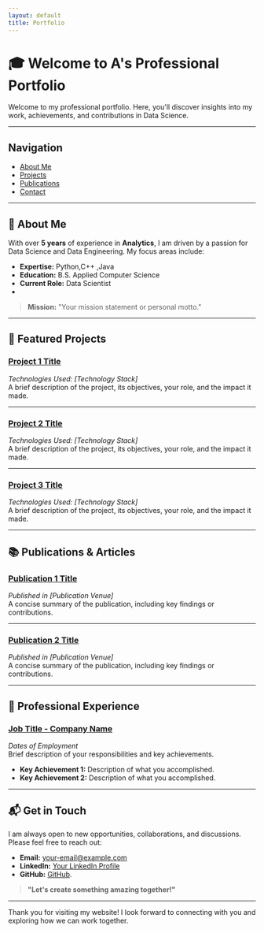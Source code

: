 ```yaml
---
layout: default
title: Portfolio
---
```


# 🎓 Welcome to A's Professional Portfolio

Welcome to my professional portfolio. Here, you'll discover insights into my work, achievements, and contributions in Data Science.

---

## Navigation

- [About Me](DataMonkeyOverlord.github.io/about/)
- [Projects](DataMonkeyOverlord.github.io/projects/)
- [Publications](DataMonkeyOverlord.github.io/publications/)
- [Contact](DataMonkeyOverlord.github.io/contact/)

---

## 👤 About Me

With over **5 years** of experience in **Analytics**, I am driven by a passion for Data Science and Data Engineering. My focus areas include:

- **Expertise:** Python,C++ ,Java 
- **Education:** B.S. Applied Computer Science 
- **Current Role:** Data Scientist
- 
> **Mission:** "Your mission statement or personal motto."

---

## 🚀 Featured Projects

### **[Project 1 Title](link-to-project1)**
*Technologies Used: [Technology Stack]*  
A brief description of the project, its objectives, your role, and the impact it made.

---

### **[Project 2 Title](link-to-project2)**
*Technologies Used: [Technology Stack]*  
A brief description of the project, its objectives, your role, and the impact it made.

---

### **[Project 3 Title](link-to-project3)**
*Technologies Used: [Technology Stack]*  
A brief description of the project, its objectives, your role, and the impact it made.

---

## 📚 Publications & Articles

### **[Publication 1 Title](link-to-publication1)**
*Published in [Publication Venue]*  
A concise summary of the publication, including key findings or contributions.

---

### **[Publication 2 Title](link-to-publication2)**
*Published in [Publication Venue]*  
A concise summary of the publication, including key findings or contributions.

---

## 💼 Professional Experience

### **[Job Title - Company Name](link-to-company-website)**
*Dates of Employment*  
Brief description of your responsibilities and key achievements.

- **Key Achievement 1:** Description of what you accomplished.
- **Key Achievement 2:** Description of what you accomplished.

---

## 📬 Get in Touch

I am always open to new opportunities, collaborations, and discussions. Please feel free to reach out:

- **Email:** [your-email@example.com](mailto:abad2907@colorado.edu)
- **LinkedIn:** [Your LinkedIn Profile](https://www.linkedin.com/in/your-profile)
- **GitHub:** [GitHub](https://github.com/DataMonkeyOverlord.github.io).

> **"Let's create something amazing together!"**

---

Thank you for visiting my website! I look forward to connecting with you and exploring how we can work together.


